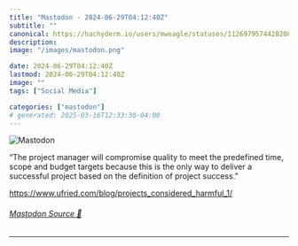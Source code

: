 ```yaml
---
title: "Mastodon - 2024-06-29T04:12:40Z"
subtitle: ""
canonical: https://hachyderm.io/users/mweagle/statuses/112697957442820826
description:
image: "/images/mastodon.png"

date: 2024-06-29T04:12:40Z
lastmod: 2024-06-29T04:12:40Z
image: ""
tags: ["Social Media"]

categories: ["mastodon"]
# generated: 2025-03-16T12:33:30-04:00
---
```

![Mastodon](/images/mastodon.png)

<p>“The project manager will compromise quality to meet the predefined time, scope and budget targets because this is the only way to deliver a successful project based on the definition of project success.”</p><p><a href="https://www.ufried.com/blog/projects_considered_harmful_1/" target="_blank" rel="nofollow noopener noreferrer" translate="no"><span class="invisible">https://www.</span><span class="ellipsis">ufried.com/blog/projects_consi</span><span class="invisible">dered_harmful_1/</span></a></p>


###### [Mastodon Source 🐘](https://hachyderm.io/@mweagle/112697957442820826)

___

